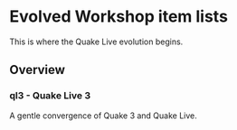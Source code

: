 # Evolved Workshop item lists

This is where the Quake Live evolution begins.

## Overview

### ql3 - Quake Live 3

A gentle convergence of Quake 3 and Quake Live.